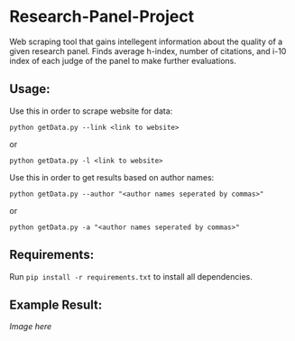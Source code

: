 # Research-Panel-Project
Web scraping tool that gains intellegent information about the quality of a given research panel.
Finds average h-index, number of citations, and i-10 index of each judge of the panel to make further evaluations. 

## Usage:
Use this in order to scrape website for data:
```
python getData.py --link <link to website>
```
or 
```
python getData.py -l <link to website>
```
Use this in order to get results based on author names:
```
python getData.py --author "<author names seperated by commas>"
```
or 
```
python getData.py -a "<author names seperated by commas>"
```

## Requirements:
Run ```pip install -r requirements.txt``` to install all dependencies.

## Example Result:
*Image here*
